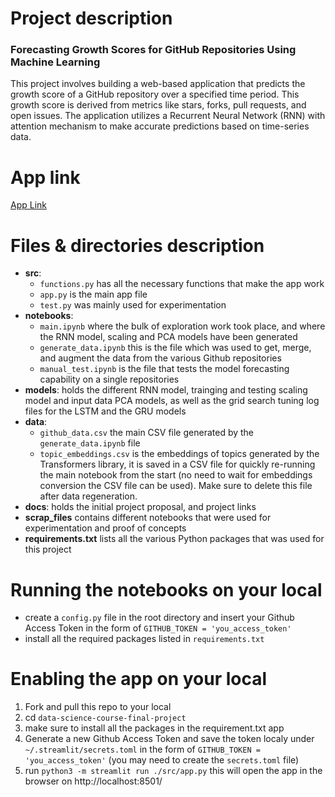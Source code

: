 # Project description

### Forecasting Growth Scores for GitHub Repositories Using Machine Learning

This project involves building a web-based application that predicts the growth score of a GitHub repository over a specified time period. This growth score is derived from metrics like stars, forks, pull requests, and open issues. The application utilizes a Recurrent Neural Network (RNN) with attention mechanism to make accurate predictions based on time-series data.

# App link
[App Link](https://ds-final-project-repo-growth-forecast.streamlit.app/)

# Files & directories description
- __src__: 
  -  `functions.py` has all the necessary functions that make the app work 
  -  `app.py` is the main app file
  -  `test.py` was mainly used for experimentation
- __notebooks__: 
  - `main.ipynb` where the bulk of exploration work took place, and where the RNN model, scaling and PCA models have been generated
  - `generate_data.ipynb` this is the file which was used to get, merge, and augment the data from the various Github repositories
  - `manual_test.ipynb` is the file that tests the model forecasting capability on a single repositories
- __models__: holds the different RNN model, trainging and testing scaling model and input data PCA models, as well as the grid search tuning log files for the LSTM and the GRU models
- __data__: 
  - `github_data.csv` the main CSV file generated by the `generate_data.ipynb` file
  - `topic_embeddings.csv` is the embeddings of topics generated by the Transformers library, it is saved in a CSV file for quickly re-running the main notebook from the start (no need to wait for embeddings conversion the CSV file can be used). Make sure to delete this file after data regeneration.
- __docs__: holds the initial project proposal, and project links
- __scrap_files__ contains different notebooks that were used for experimentation and proof of concepts
- __requirements.txt__ lists all the various Python packages that was used for this project

# Running the notebooks on your local
- create a `config.py` file in the root directory and insert your Github Access Token in the form of `GITHUB_TOKEN = 'you_access_token'`
- install all the required packages listed in `requirements.txt`


# Enabling the app on your local
1. Fork and pull this repo to your local
2. cd `data-science-course-final-project`
3. make sure to install all the packages in the requirement.txt app
4. Generate a new Github Access Token and save the token localy under `~/.streamlit/secrets.toml` in the form of `GITHUB_TOKEN = 'you_access_token'` (you may need to create the `secrets.toml` file)
5. run `python3 -m streamlit run ./src/app.py` this will open the app in the browser on http://localhost:8501/
